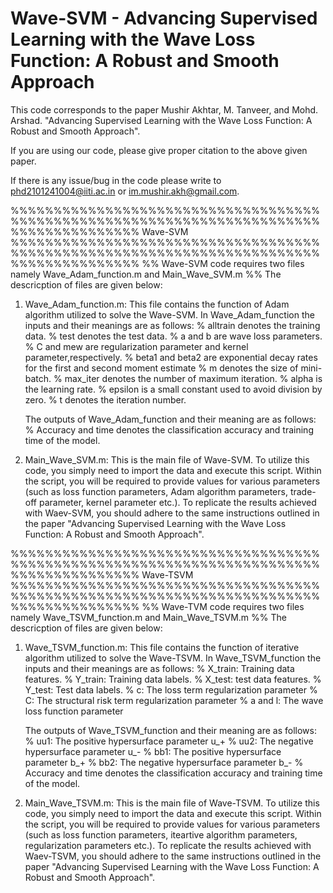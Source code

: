 # Wave-SVM - Advancing Supervised Learning with the Wave Loss Function: A Robust and Smooth Approach


This code corresponds to the paper Mushir Akhtar, M. Tanveer, and Mohd. Arshad. "Advancing Supervised Learning with the Wave Loss Function: A Robust and Smooth Approach".

If you are using our code, please give proper citation to the above given paper.

If there is any issue/bug in the code please write to phd2101241004@iiti.ac.in or im.mushir.akh@gmail.com.


%%%%%%%%%%%%%%%%%%%%%%%%%%%%%%%%%%%%%%%%%%%%%%%%%%%%%%%%%%%%%%%%%%%%%%%%%%%%%%%%%%%%%%%
Wave-SVM 
%%%%%%%%%%%%%%%%%%%%%%%%%%%%%%%%%%%%%%%%%%%%%%%%%%%%%%%%%%%%%%%%%%%%%%%%%%%%%%%%%%%%%%%
%%  Wave-SVM code requires two files namely Wave_Adam_function.m and Main_Wave_SVM.m
%%  The descricption of files are given below:
   
1. Wave_Adam_function.m: This file contains the function of Adam algorithm utilized to solve the Wave-SVM. In Wave_Adam_function the inputs and their meanings are as follows:
   %       alltrain denotes the training data.
   %       test denotes the test data.
   %       a and b are wave loss parameters.
   %       C and mew are regularization parameter and kernel parameter,respectively.
   %       beta1 and beta2 are exponential decay rates for the first and second moment estimate
   %       m denotes the size of mini-batch.
   %       max_iter denotes the number of maximum iteration.
   %       alpha is the learning rate.
   %       epsilon is a small constant used to avoid division by zero.
   %       t denotes the iteration number.

   The outputs of Wave_Adam_function and their meaning are as follows:
   %       Accuracy and time denotes the classification accuracy and training time of the model.

   

2. Main_Wave_SVM.m: This is the main file of Wave-SVM. To utilize this code, you simply need to import the data and execute this script. Within the script, you will be required to provide values for various parameters (such as loss function parameters, Adam algorithm parameters, trade-off parameter, kernel parameter etc.).
To replicate the results achieved with Waev-SVM, you should adhere to the same instructions outlined in the paper "Advancing Supervised Learning with the Wave Loss Function: A Robust and Smooth Approach". 




%%%%%%%%%%%%%%%%%%%%%%%%%%%%%%%%%%%%%%%%%%%%%%%%%%%%%%%%%%%%%%%%%%%%%%%%%%%%%%%%%%%%%%%
Wave-TSVM
%%%%%%%%%%%%%%%%%%%%%%%%%%%%%%%%%%%%%%%%%%%%%%%%%%%%%%%%%%%%%%%%%%%%%%%%%%%%%%%%%%%%%%%
%%  Wave-TVM code requires two files namely Wave_TSVM_function.m and Main_Wave_TSVM.m
%%  The descricption of files are given below:

1. Wave_TSVM_function.m: This file contains the function of iterative algorithm utilized to solve the Wave-TSVM. In Wave_TSVM_function the inputs and their meanings are as follows:
   %    X_train: Training data features.
   %    Y_train: Training data labels. 
   %    X_test: test data features.
   %    Y_test: Test data labels. 
   % c: The loss term regularization parameter
   % C: The structural risk term regularization parameter
   % a and l: The wave loss function parameter 

   The outputs of Wave_TSVM_function and their meaning are as follows:
  % uu1: The positive hypersurface parameter u_+
  % uu2: The negative hypersurface parameter u_-
  % bb1: The positive hypersurface parameter b_+
  % bb2: The negative hypersurface parameter b_-
  % Accuracy and time denotes the classification accuracy and training time of the model.

   

2. Main_Wave_TSVM.m: This is the main file of Wave-TSVM. To utilize this code, you simply need to import the data and execute this script. Within the script, you will be required to provide values for various parameters (such as loss function parameters, iteartive algorithm parameters, regularization parameters etc.).
To replicate the results achieved with Waev-TSVM, you should adhere to the same instructions outlined in the paper "Advancing Supervised Learning with the Wave Loss Function: A Robust and Smooth Approach". 





  

